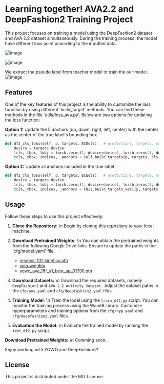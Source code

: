 # Learning together! AVA2.2 and DeepFashion2 Training Project

This project focuses on training a model using the DeepFashion2 dataset and AVA 2.2 dataset simultaneously.
During the training process, the model have different loss point acoording to the inputted data.


![image](https://github.com/JJaewon7210/AVA_DF2/assets/96426723/afbbe4d7-0e01-4c3c-a7b9-4b9a05c2b905)

![image](https://github.com/JJaewon7210/AVA_DF2/assets/96426723/982afe5e-e7dc-4def-97b1-efaa8327d7fc)

We extract the pseudo label from teacher model to train the our model.
![image](https://github.com/JJaewon7210/AVA_DF2/assets/96426723/472d9544-07c2-4b7d-80ae-7b8acc3bb130)

## Features

One of the key features of this project is the ability to customize the loss function by using different 'build_target' methods. You can find these methods in the file 'utils/loss_ava.py'. Below are two options for updating the loss function:

**Option 1:** 
Update the 5 anchors (up, down, right, left, center) with the center as the center of the true label's bounding box.

```python
def df2_cls_loss(self, p, targets, BCEcls):  # predictions, targets, model
    device = targets.device
    lcls, lbox, lobj = torch.zeros(1, device=device), torch zeros(1, device=device), torch.zeros(1, device=device)
    tcls,_tbox, indices, _anchors = self.build_targets(p, targets, cls_target=True)  # targets
```

**Option 2:** 
Update all anchors included in the true label.


```python
def df2_cls_loss(self, p, targets, BCEcls):  # predictions, targets, model
    device = targets.device
    lcls, lbox, lobj = torch.zeros(1, device=device), torch.zeros(1, device=device), torch.zeros(1, device=device)
    tcls,_tbox, indices, _anchors = this.build_targets_ver1(p, targets, cls_target=True)  # targets
```

Usage
-----

Follow these steps to use this project effectively:

1. **Clone the Repository:** \n
   Begin by cloning this repository to your local machine.

2.  **Download Pretrained Weights:** \n
   You can obtain the pretrained weights from the following Google Drive links. Ensure to update the paths in the 'cfg/model.yaml' file.
    
    *   [resnext-101-kinetics.pth](https://drive.google.com/file/d/1633UbpB0UA73vuinYv19VZHNOY_825Vy/view?usp=sharing)
    *   [yolo.weights](https://drive.google.com/file/d/1lTNhAmaCm10W-uoCvdNsKSaEGoPBnHse/view?usp=sharing)
    *   [yowo_ava_16f_s1_best_ap_01790.pth](https://drive.google.com/file/d/1nk2Jkym3HCOP1ZIdZrvOgoZQYE8tivoB/view?usp=sharing)

3. **Download Datasets:** \n
   Download the required datasets, namely `DeepFashion2` and `AVA 2.2 Activity Dataset.` Adjust the dataset paths in the `cfg/ava.yaml` and `cfg/deepfashion2.yaml` files.

4. **Training Model:** \n
Train the lodel using the `train_df2.py` script. You can monitor the training process using the WandB library. Customize hyperparameters and training options from the `cfg/hyp.yaml` and `cfg/deepfashion2.yaml` files.

5. **Evaluation the Model:** \n
   Evaluate the trained model by running the `test_df2.py` script.

**Download Pretrained Weights:**  \n
Comming soon..


Enjoy working with YOWO and DeepFashion2!

License
-------

This project is distributed under the MIT License.

